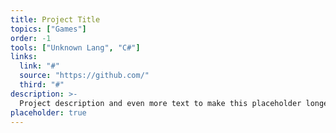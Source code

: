 ```yaml
---
title: Project Title
topics: ["Games"]
order: -1
tools: ["Unknown Lang", "C#"]
links:
  link: "#"
  source: "https://github.com/"
  third: "#"
description: >-
  Project description and even more text to make this placeholder longer.
placeholder: true
---
```

